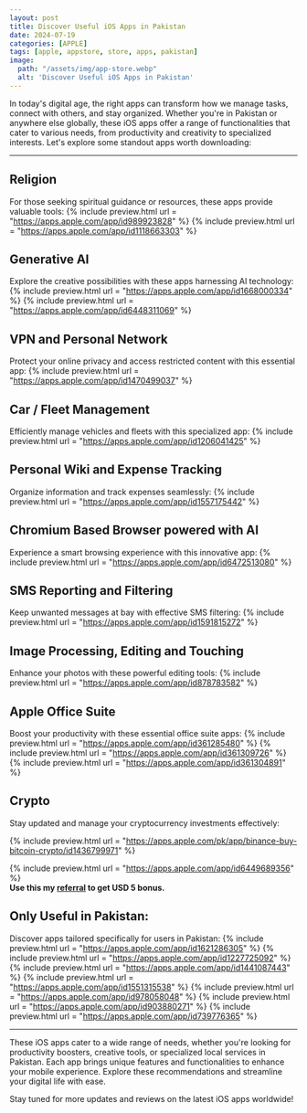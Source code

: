 ```yaml
---
layout: post
title: Discover Useful iOS Apps in Pakistan
date: 2024-07-19
categories: [APPLE]
tags: [apple, appstore, store, apps, pakistan]
image:
  path: "/assets/img/app-store.webp"
  alt: 'Discover Useful iOS Apps in Pakistan'
---
```

In today's digital age, the right apps can transform how we manage tasks, connect with others, and stay organized. Whether you're in Pakistan or anywhere else globally, these iOS apps offer a range of functionalities that cater to various needs, from productivity and creativity to specialized interests. Let's explore some standout apps worth downloading:

---

## Religion
For those seeking spiritual guidance or resources, these apps provide valuable tools:
{% include preview.html url = "https://apps.apple.com/app/id989923828" %}
{% include preview.html url = "https://apps.apple.com/app/id1118663303" %}

## Generative AI
Explore the creative possibilities with these apps harnessing AI technology:
{% include preview.html url = "https://apps.apple.com/app/id1668000334" %}
{% include preview.html url = "https://apps.apple.com/app/id6448311069" %}

## VPN and Personal Network
Protect your online privacy and access restricted content with this essential app:
{% include preview.html url = "https://apps.apple.com/app/id1470499037" %}

## Car / Fleet Management
Efficiently manage vehicles and fleets with this specialized app:
{% include preview.html url = "https://apps.apple.com/app/id1206041425" %}

## Personal Wiki and Expense Tracking
Organize information and track expenses seamlessly:
{% include preview.html url = "https://apps.apple.com/app/id1557175442" %}
<!-- {% include preview.html url = "https://apps.apple.com/app/id1492055171" %} -->

## Chromium Based Browser powered with AI
Experience a smart browsing experience with this innovative app:
{% include preview.html url = "https://apps.apple.com/app/id6472513080" %}

## SMS Reporting and Filtering
Keep unwanted messages at bay with effective SMS filtering:
{% include preview.html url = "https://apps.apple.com/app/id1591815272" %}

## Image Processing, Editing and Touching
Enhance your photos with these powerful editing tools:
{% include preview.html url = "https://apps.apple.com/app/id878783582" %}
<!-- {% include preview.html url = "https://apps.apple.com/app/id331975235" %} -->

## Apple Office Suite
Boost your productivity with these essential office suite apps:
{% include preview.html url = "https://apps.apple.com/app/id361285480" %}
{% include preview.html url = "https://apps.apple.com/app/id361309726" %}
{% include preview.html url = "https://apps.apple.com/app/id361304891" %}

## Crypto
Stay updated and manage your cryptocurrency investments effectively:

{% include preview.html url = "https://apps.apple.com/pk/app/binance-buy-bitcoin-crypto/id1436799971" %}

{% include preview.html url = "https://apps.apple.com/app/id6449689356" %}  
**Use this my [referral](https://url.hk/i/en/h42cj) to get USD 5 bonus.**

## Only Useful in Pakistan:
Discover apps tailored specifically for users in Pakistan:
{% include preview.html url = "https://apps.apple.com/app/id1621286305" %}
{% include preview.html url = "https://apps.apple.com/app/id1227725092" %}
{% include preview.html url = "https://apps.apple.com/app/id1441087443" %}
{% include preview.html url = "https://apps.apple.com/app/id1551315538" %}
{% include preview.html url = "https://apps.apple.com/app/id978058048" %}
{% include preview.html url = "https://apps.apple.com/app/id903880271" %}
{% include preview.html url = "https://apps.apple.com/app/id739776365" %}

---

These iOS apps cater to a wide range of needs, whether you're looking for productivity boosters, creative tools, or specialized local services in Pakistan. Each app brings unique features and functionalities to enhance your mobile experience. Explore these recommendations and streamline your digital life with ease.

Stay tuned for more updates and reviews on the latest iOS apps worldwide!
